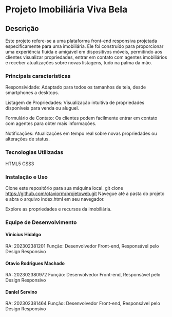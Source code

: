 # Projeto Imobiliária Viva Bela

## Descrição

Este projeto refere-se a uma plataforma front-end responsiva projetada especificamente para uma imobiliária. Ele foi construído para proporcionar uma experiência fluida e amigável em dispositivos móveis, permitindo aos clientes visualizar propriedades, entrar em contato com agentes imobiliários e receber atualizações sobre novas listagens, tudo na palma da mão.

### Principais características

Responsividade: Adaptado para todos os tamanhos de tela, desde smartphones a desktops.

Listagem de Propriedades: Visualização intuitiva de propriedades disponíveis para venda ou aluguel.

Formulário de Contato: Os clientes podem facilmente entrar em contato com agentes para obter mais informações.

Notificações: Atualizações em tempo real sobre novas propriedades ou alterações de status.

### Tecnologias Utilizadas
HTML5
CSS3

### Instalação e Uso
Clone este repositório para sua máquina local.
git clone https://github.com/otaviorm/projetoweb.git
Navegue até a pasta do projeto e abra o arquivo index.html em seu navegador.

Explore as propriedades e recursos da imobiliária.

### Equipe de Desenvolvimento

#### Vinicius Hidalgo
RA: 202302381201
Função: Desenvolvedor Front-end, Responsável pelo Design Responsivo

#### Otavio Rodrigues Machado
RA: 202302380972
Função: Desenvolvedor Front-end, Responsável pelo Design Responsivo

#### Daniel Servino
RA: 202302381464
Função: Desenvolvedor Front-end, Responsável pelo Design Responsivo